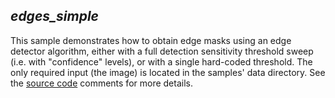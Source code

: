 *edges_simple*
--------------
This sample demonstrates how to obtain edge masks using an edge detector algorithm, either with a full detection sensitivity threshold sweep (i.e. with "confidence" levels), or with a single hard-coded threshold. The only required input (the image) is located in the samples' data directory. See the [source code](./src/main.cpp) comments for more details.

